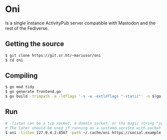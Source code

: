 # Oni

Is a single instance ActivityPub server compatible with Mastodon and the rest of the Fediverse.


## Getting the source

```sh
$ git clone https://git.sr.ht/~mariusor/oni
$ cd oni
```

## Compiling

```sh
$ go mod tidy
$ go generate frontend.go
$ go build -trimpath -a -ldflags '-s -w -extldflags "-static"' -o $(go env GOPATH)/bin/oni ./cmd/oni/main.go
```

## Run

```sh
# -listen can be a tcp socket, a domain socket, or the magic string "systemd"
# The later should be used if running as a systemd service with socket activation
$ oni -listen 127.0.4.2:4567 -path ~/.cache/oni https://social.example.com
```
